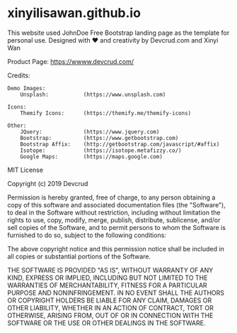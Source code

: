 # xinyilisawan.github.io

This website used JohnDoe Free Bootstrap landing page as the template for personal use. 
Designed with ♥️ and creativity by Devcrud.com and Xinyi Wan

Product Page: https://wwww.devcrud.com/

Credits:

    Demo Images:
        Unsplash:       	(https://www.unsplash.com)

    Icons:
		Themify Icons: 		(https://themify.me/themify-icons)

	Other:
		JQuery: 			(https://www.jquery.com)
		Bootstrap: 			(https://www.getbootstrap.com)
		Bootstrap Affix: 	(http://getbootstrap.com/javascript/#affix)  
		Isotope: 			(https://isotope.metafizzy.co/) 
		Google Maps:		(https://maps.google.com)


MIT License

Copyright (c) 2019 Devcrud

Permission is hereby granted, free of charge, to any person obtaining a copy
of this software and associated documentation files (the "Software"), to deal
in the Software without restriction, including without limitation the rights
to use, copy, modify, merge, publish, distribute, sublicense, and/or sell
copies of the Software, and to permit persons to whom the Software is
furnished to do so, subject to the following conditions:

The above copyright notice and this permission notice shall be included in all
copies or substantial portions of the Software.

THE SOFTWARE IS PROVIDED "AS IS", WITHOUT WARRANTY OF ANY KIND, EXPRESS OR
IMPLIED, INCLUDING BUT NOT LIMITED TO THE WARRANTIES OF MERCHANTABILITY,
FITNESS FOR A PARTICULAR PURPOSE AND NONINFRINGEMENT. IN NO EVENT SHALL THE
AUTHORS OR COPYRIGHT HOLDERS BE LIABLE FOR ANY CLAIM, DAMAGES OR OTHER
LIABILITY, WHETHER IN AN ACTION OF CONTRACT, TORT OR OTHERWISE, ARISING FROM,
OUT OF OR IN CONNECTION WITH THE SOFTWARE OR THE USE OR OTHER DEALINGS IN THE
SOFTWARE.

